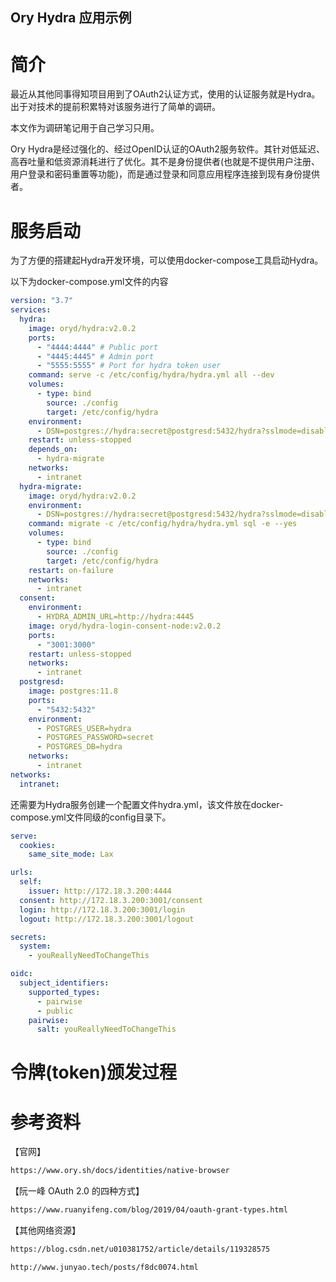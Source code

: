 Ory Hydra 应用示例
-----

# 简介

最近从其他同事得知项目用到了OAuth2认证方式，使用的认证服务就是Hydra。出于对技术的提前积累特对该服务进行了简单的调研。

本文作为调研笔记用于自己学习只用。

Ory Hydra是经过强化的、经过OpenID认证的OAuth2服务软件。其针对低延迟、高吞吐量和低资源消耗进行了优化。其不是身份提供者(也就是不提供用户注册、用户登录和密码重置等功能)，而是通过登录和同意应用程序连接到现有身份提供者。

# 服务启动

为了方便的搭建起Hydra开发环境，可以使用docker-compose工具启动Hydra。

以下为docker-compose.yml文件的内容

```yml
version: "3.7"
services:
  hydra:
    image: oryd/hydra:v2.0.2
    ports:
      - "4444:4444" # Public port
      - "4445:4445" # Admin port
      - "5555:5555" # Port for hydra token user
    command: serve -c /etc/config/hydra/hydra.yml all --dev
    volumes:
      - type: bind
        source: ./config
        target: /etc/config/hydra
    environment:
      - DSN=postgres://hydra:secret@postgresd:5432/hydra?sslmode=disable&max_conns=20&max_idle_conns=4
    restart: unless-stopped
    depends_on:
      - hydra-migrate
    networks:
      - intranet
  hydra-migrate:
    image: oryd/hydra:v2.0.2
    environment:
      - DSN=postgres://hydra:secret@postgresd:5432/hydra?sslmode=disable&max_conns=20&max_idle_conns=4
    command: migrate -c /etc/config/hydra/hydra.yml sql -e --yes
    volumes:
      - type: bind
        source: ./config
        target: /etc/config/hydra
    restart: on-failure
    networks:
      - intranet
  consent:
    environment:
      - HYDRA_ADMIN_URL=http://hydra:4445
    image: oryd/hydra-login-consent-node:v2.0.2
    ports:
      - "3001:3000"
    restart: unless-stopped
    networks:
      - intranet
  postgresd:
    image: postgres:11.8
    ports:
      - "5432:5432"
    environment:
      - POSTGRES_USER=hydra
      - POSTGRES_PASSWORD=secret
      - POSTGRES_DB=hydra
    networks:
      - intranet
networks:
  intranet:
```

还需要为Hydra服务创建一个配置文件hydra.yml，该文件放在docker-compose.yml文件同级的config目录下。

```yml
serve:
  cookies:
    same_site_mode: Lax

urls:
  self:
    issuer: http://172.18.3.200:4444
  consent: http://172.18.3.200:3001/consent
  login: http://172.18.3.200:3001/login
  logout: http://172.18.3.200:3001/logout

secrets:
  system:
    - youReallyNeedToChangeThis

oidc:
  subject_identifiers:
    supported_types:
      - pairwise
      - public
    pairwise:
      salt: youReallyNeedToChangeThis
```

# 令牌(token)颁发过程

# 参考资料

【官网】
```html
https://www.ory.sh/docs/identities/native-browser
```

【阮一峰 OAuth 2.0 的四种方式】

```html
https://www.ruanyifeng.com/blog/2019/04/oauth-grant-types.html
```

【其他网络资源】

```html
https://blog.csdn.net/u010381752/article/details/119328575

http://www.junyao.tech/posts/f8dc0074.html
```